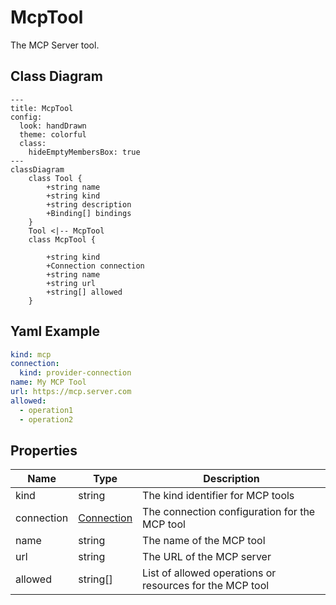 # McpTool

The MCP Server tool.

## Class Diagram

```mermaid
---
title: McpTool
config:
  look: handDrawn
  theme: colorful
  class:
    hideEmptyMembersBox: true
---
classDiagram
    class Tool {
        +string name
        +string kind
        +string description
        +Binding[] bindings
    }
    Tool <|-- McpTool
    class McpTool {
      
        +string kind
        +Connection connection
        +string name
        +string url
        +string[] allowed
    }
```

## Yaml Example

```yaml
kind: mcp
connection:
  kind: provider-connection
name: My MCP Tool
url: https://mcp.server.com
allowed:
  - operation1
  - operation2

```

## Properties

| Name | Type | Description |
| ---- | ---- | ----------- |
| kind | string | The kind identifier for MCP tools  |
| connection | [Connection](Connection.md) | The connection configuration for the MCP tool  |
| name | string | The name of the MCP tool  |
| url | string | The URL of the MCP server  |
| allowed | string[] | List of allowed operations or resources for the MCP tool  |
